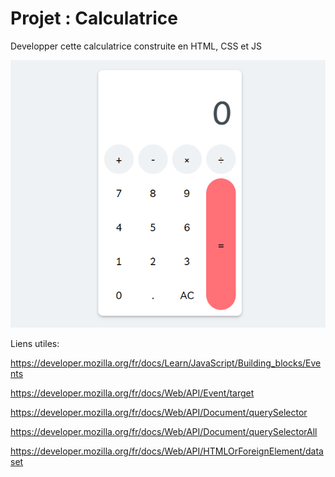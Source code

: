 # Projet : Calculatrice

Developper cette calculatrice construite en HTML, CSS et JS

![assets/calcultrice.png](assets/calculatrice.png)

Liens utiles:

https://developer.mozilla.org/fr/docs/Learn/JavaScript/Building_blocks/Events

https://developer.mozilla.org/fr/docs/Web/API/Event/target

https://developer.mozilla.org/fr/docs/Web/API/Document/querySelector

https://developer.mozilla.org/fr/docs/Web/API/Document/querySelectorAll

https://developer.mozilla.org/fr/docs/Web/API/HTMLOrForeignElement/dataset
